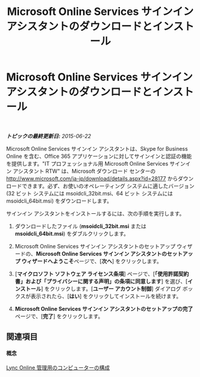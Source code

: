 ﻿---
title: Microsoft Online Services サインイン アシスタントのダウンロードとインストール
TOCTitle: Microsoft Online Services サインイン アシスタントのダウンロードとインストール
ms:assetid: 73a796d4-0924-4d87-b0f0-39efd1090f2d
ms:mtpsurl: https://technet.microsoft.com/ja-jp/library/Dn362821(v=OCS.15)
ms:contentKeyID: 56270100
ms.date: 06/02/2017
mtps_version: v=OCS.15
ms.translationtype: HT
---

# Microsoft Online Services サインイン アシスタントのダウンロードとインストール

 

_**トピックの最終更新日:** 2015-06-22_

Microsoft Online Services サインイン アシスタントは、Skype for Business Online を含む、Office 365 アプリケーションに対してサインインと認証の機能を提供します。"IT プロフェッショナル用 Microsoft Online Services サインイン アシスタント RTW" は、Microsoft ダウンロード センターの <http://www.microsoft.com/ja-jp/download/details.aspx?id=28177> からダウンロードできます。必ず、お使いのオペレーティング システムに適したバージョン (32 ビット システムには msoidcli\_32bit.msi、64 ビット システムには msoidcli\_64bit.msi) をダウンロードします。

サインイン アシスタントをインストールするには、次の手順を実行します。

1.  ダウンロードしたファイル (**msoidcli\_32bit.msi** または **msoidcli\_64bit.msi**) をダブルクリックします。

2.  Microsoft Online Services サインイン アシスタントのセットアップ ウィザードの、**Microsoft Online Services サインイン アシスタントのセットアップ ウィザードへようこそ**ページで、\[**次へ**\] をクリックします。

3.  \[**マイクロソフト ソフトウェア ライセンス条項**\] ページで、\[**「使用許諾契約書」および「プライバシーに関する声明」の条項に同意します**\] を選び、\[**インストール**\] をクリックします。\[**ユーザー アカウント制御**\] ダイアログ ボックスが表示されたら、\[**はい**\] をクリックしてインストールを続けます。

4.  **Microsoft Online Services サインイン アシスタントのセットアップの完了**ページで、\[**完了**\] をクリックします。

## 関連項目

#### 概念

[Lync Online 管理用のコンピューターの構成](configuring-your-computer-for-skype-for-business-online-management.md)

